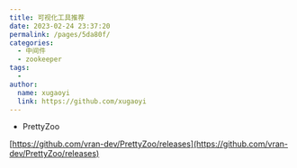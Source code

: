 ```yaml
---
title: 可视化工具推荐
date: 2023-02-24 23:37:20
permalink: /pages/5da80f/
categories:
  - 中间件
  - zookeeper
tags:
  - 
author: 
  name: xugaoyi
  link: https://github.com/xugaoyi
---
```

- PrettyZoo

[https://github.com/vran-dev/PrettyZoo/releases](https://github.com/vran-dev/PrettyZoo/releases)
